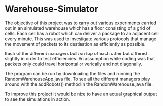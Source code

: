 # Warehouse-Simulator

The objective of this project was to carry out various experiments carried out in an simulated warehouse which has a floor consisting of a grid of cells.  Each cell has a robot which can deliver a package to an adjacent cell every minute. This was used to investigate various protocols that manage the movement of packets to its destination as efficiently as possible.

Each of the different managers built on top of each other but differed slightly in order to test efficiencies. An assumption while coding was that packets only could travel horizontal or verically and not diagonally.

The program can be run by downloading the files and running the RandomWarehouseApp.java file. To see all the different managers play around with the addRobots() method in the RandomWarehouse.java file.

To improve this project it would be nice to have an actual graphical output to see the simulations in action.
